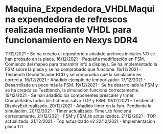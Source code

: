 # Maquina_Expendedora_VHDLMaquina expendedora de refrescos realizada mediante VHDL para funcionamiento en Nexys DDR4

11/12/2021 - Se ha creado el repositorio y añadido archivos iniciales NO se han probado en la placa.
16/12/2021 - Pequeña modificación en FSM. Comienzo del mapeo para transmitir info a displays. Se ha implementado la FSM sobre la placa y se ha comprobado que funciona.
16/12/2021 - Tesbench Decodificador BCD y se comprueba que la simulación es correcta.
16/12/2021 - Añadido ejemplo de temporizador.
17/12/2021 - Desarrollada un poco más la FSM.
19/12/2021 - Se ha desarrollado la FSM y se ha creado su Testbench, la simulación funciona correctamente.
19/12/2021 - Se han añadido los componentes prescaler y timer. Completados todos los ficheros salvo TOP y FSM.
19/12/2021 - Testbench DisplayExit realizado.
20/12/2021 - Añadido timer en la fsm. Pendiente la simulación.
20/12/2021 - Timer actualizado. Timer_tb funciona correctamente.
21/12/2021 - FSM y FSM_tb actualizados.
21/12/2021 - TOP actualizado.
21/12/2021 - Top actualizado v2
22/12/2021 - Implementacion placa 1.0
